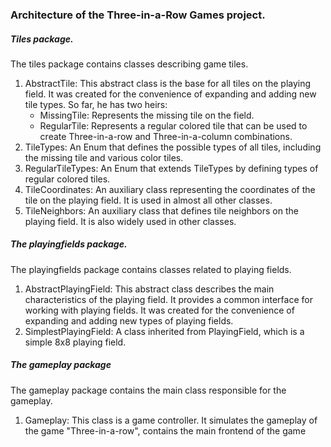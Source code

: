 ### Architecture of the Three-in-a-Row Games project.

##### Tiles package.

The tiles package contains classes describing game tiles.
1. AbstractTile: This abstract class is the base for all tiles on the playing field. It was created for the convenience 
   of expanding and adding new tile types. So far, he has two heirs:
   - MissingTile: Represents the missing tile on the field.
   - RegularTile: Represents a regular colored tile that can be used to create Three-in-a-row and Three-in-a-column
  combinations.
2. TileTypes: An Enum that defines the possible types of all tiles, including the missing tile and various color tiles.
3. RegularTileTypes: An Enum that extends TileTypes by defining types of regular colored tiles.
4. TileCoordinates: An auxiliary class representing the coordinates of the tile on the playing field. It is used in
   almost all other classes.
5. TileNeighbors: An auxiliary class that defines tile neighbors on the playing field. It is also widely used in other
   classes.

##### The playingfields package.

The playingfields package contains classes related to playing fields.
1. AbstractPlayingField: This abstract class describes the main characteristics of the playing field. It provides a 
   common interface for working with playing fields. It was created for the convenience of expanding and adding new 
   types of playing fields.
2. SimplestPlayingField: A class inherited from PlayingField, which is a simple 8x8 playing field.

##### The gameplay package

The gameplay package contains the main class responsible for the gameplay.
1. Gameplay: This class is a game controller. It simulates the gameplay of the game "Three-in-a-row", contains the 
   main frontend of the game
